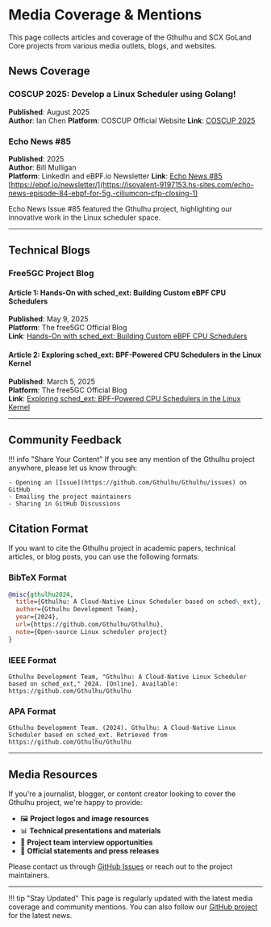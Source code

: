 # Media Coverage & Mentions

This page collects articles and coverage of the Gthulhu and SCX GoLand Core projects from various media outlets, blogs, and websites.

## News Coverage

### COSCUP 2025: Develop a Linux Scheduler using Golang!
**Published**: August 2025  
**Author**: Ian Chen
**Platform**: COSCUP Official Website
**Link**: [COSCUP 2025](https://pretalx.coscup.org/coscup-2025/talk/review/PVBJLQEF7XEEUKYK3BCLREQSCNNUC33E)

### Echo News #85
**Published**: 2025  
**Author**: Bill Mulligan  
**Platform**: LinkedIn and eBPF.io Newsletter
**Link**: [Echo News #85](https://www.linkedin.com/pulse/echo-news-85-bill-mulligan-jcsgf/) [https://ebpf.io/newsletter/](https://isovalent-9197153.hs-sites.com/echo-news-episode-84-ebpf-for-5g.-ciliumcon-cfp-closing-1)

Echo News Issue #85 featured the Gthulhu project, highlighting our innovative work in the Linux scheduler space.

---

## Technical Blogs

### Free5GC Project Blog

#### Article 1: Hands-On with sched_ext: Building Custom eBPF CPU Schedulers
**Published**: May 9, 2025  
**Platform**: The free5GC Official Blog  
**Link**: [Hands-On with sched_ext: Building Custom eBPF CPU Schedulers](https://free5gc.org/blog/20250509/20250509/)

#### Article 2: Exploring sched_ext: BPF-Powered CPU Schedulers in the Linux Kernel
**Published**: March 5, 2025  
**Platform**: The free5GC Official Blog  
**Link**: [Exploring sched_ext: BPF-Powered CPU Schedulers in the Linux Kernel](https://free5gc.org/blog/20250305/20250305/)

---

## Community Feedback

!!! info "Share Your Content"
    If you see any mention of the Gthulhu project anywhere, please let us know through:
    
    - Opening an [Issue](https://github.com/Gthulhu/Gthulhu/issues) on GitHub
    - Emailing the project maintainers
    - Sharing in GitHub Discussions

## Citation Format

If you want to cite the Gthulhu project in academic papers, technical articles, or blog posts, you can use the following formats:

### BibTeX Format
```bibtex
@misc{gthulhu2024,
  title={Gthulhu: A Cloud-Native Linux Scheduler based on sched\_ext},
  author={Gthulhu Development Team},
  year={2024},
  url={https://github.com/Gthulhu/Gthulhu},
  note={Open-source Linux scheduler project}
}
```

### IEEE Format
```
Gthulhu Development Team, "Gthulhu: A Cloud-Native Linux Scheduler based on sched_ext," 2024. [Online]. Available: https://github.com/Gthulhu/Gthulhu
```

### APA Format
```
Gthulhu Development Team. (2024). Gthulhu: A Cloud-Native Linux Scheduler based on sched_ext. Retrieved from https://github.com/Gthulhu/Gthulhu
```

---

## Media Resources

If you're a journalist, blogger, or content creator looking to cover the Gthulhu project, we're happy to provide:

- 🖼️ **Project logos and image resources**
- 📊 **Technical presentations and materials**
- 🎤 **Project team interview opportunities**
- 📝 **Official statements and press releases**

Please contact us through [GitHub Issues](https://github.com/Gthulhu/Gthulhu/issues) or reach out to the project maintainers.

---

!!! tip "Stay Updated"
    This page is regularly updated with the latest media coverage and community mentions. You can also follow our [GitHub project](https://github.com/Gthulhu/Gthulhu) for the latest news.
